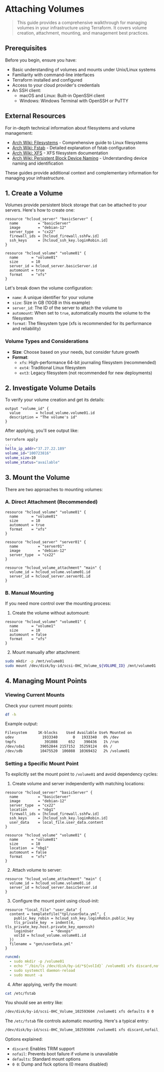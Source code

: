 # Attaching Volumes

> This guide provides a comprehensive walkthrough for managing volumes in your infrastructure using Terraform. It covers volume creation, attachment, mounting, and management best practices.

## Prerequisites

Before you begin, ensure you have:

- Basic understanding of volumes and mounts under Unix/Linux systems
- Familiarity with command-line interfaces
- Terraform installed and configured
- Access to your cloud provider's credentials
- An SSH client:
    - macOS and Linux: Built-in OpenSSH client
    - Windows: Windows Terminal with OpenSSH or PuTTY

## External Resources

For in-depth technical information about filesystems and volume management:

- [Arch Wiki: Filesystems](https://wiki.archlinux.org/title/File_systems) - Comprehensive guide to Linux filesystems
- [Arch Wiki: Fstab](https://wiki.archlinux.org/title/Fstab) - Detailed explanation of fstab configuration
- [Arch Wiki: XFS](https://wiki.archlinux.org/title/XFS) - XFS filesystem documentation
- [Arch Wiki: Persistent Block Device Naming](https://wiki.archlinux.org/title/Persistent_block_device_naming) - Understanding device naming and identification

These guides provide additional context and complementary information for managing your infrastructure.

## 1. Create a Volume

Volumes provide persistent block storage that can be attached to your servers. Here's how to create one:

```hcl
resource "hcloud_server" "basicServer" {
  name         = "basicServer"
  image        = "debian-12"
  server_type  = "cx22"
  firewall_ids = [hcloud_firewall.sshFw.id]
  ssh_keys     = [hcloud_ssh_key.loginRobin.id]
}

resource "hcloud_volume" "volume01" {
  name      = "volume01"
  size      = 10
  server_id = hcloud_server.basicServer.id
  automount = true
  format    = "xfs"
}
```

Let's break down the volume configuration:

- `name`: A unique identifier for your volume
- `size`: Size in GB (10GB in this example)
- `server_id`: The ID of the server to attach the volume to
- `automount`: When set to `true`, automatically mounts the volume to the filesystem
- `format`: The filesystem type (xfs is recommended for its performance and reliability)

### Volume Types and Considerations

- **Size**: Choose based on your needs, but consider future growth
- **Format**:
  - `xfs`: High-performance 64-bit journaling filesystem (recommended)
  - `ext4`: Traditional Linux filesystem
  - `ext3`: Legacy filesystem (not recommended for new deployments)

## 2. Investigate Volume Details

To verify your volume creation and get its details:

```hcl
output "volume_id" {
  value       = hcloud_volume.volume01.id
  description = "The volume's id"
}
```

After applying, you'll see output like:

```sh
terraform apply
...
hello_ip_addr="37.27.22.189"
volume_id="100723816"
volume_size=10
volume_status="available"
```

## 3. Mount the Volume

There are two approaches to mounting volumes:

### A. Direct Attachment (Recommended)

```hcl
resource "hcloud_volume" "volume01" {
  name      = "volume01"
  size      = 10
  automount = true
  format    = "xfs"
}

resource "hcloud_server" "server01" {
  name         = "server01"
  image        = "debian-12"
  server_type  = "cx22"
}

resource "hcloud_volume_attachment" "main" {
  volume_id = hcloud_volume.volume01.id
  server_id = hcloud_server.server01.id
}
```

### B. Manual Mounting

If you need more control over the mounting process:

1. Create the volume without automount:

```hcl
resource "hcloud_volume" "volume01" {
  name      = "volume1"
  size      = 10
  automount = false
  format    = "xfs"
}
```

2. Mount manually after attachment:

```sh
sudo mkdir -p /mnt/volume01
sudo mount /dev/disk/by-id/scsi-0HC_Volume_${VOLUME_ID} /mnt/volume01
```

## 4. Managing Mount Points

### Viewing Current Mounts

Check your current mount points:

```sh
df -h
```

Example output:

```sh
Filesystem     1K-blocks    Used Available Use% Mounted on
udev             1933340       0   1933340   0% /dev
tmpfs             391088     652    390436   1% /run
/dev/sda1       39052844 2157152  35259124   6% /
/dev/sdb        10475520  106088  10369432   2% /volume01
```

### Setting a Specific Mount Point

To explicitly set the mount point to `/volume01` and avoid dependency cycles:

1. Create volume and server independently with matching locations:

```hcl
resource "hcloud_server" "basicServer" {
  name         = "basicServer"
  image        = "debian-12"
  server_type  = "cx22"
  location     = "nbg1"
  firewall_ids = [hcloud_firewall.sshFw.id]
  ssh_keys     = [hcloud_ssh_key.loginRobin.id]
  user_data    = local_file.user_data.content
}

resource "hcloud_volume" "volume01" {
  name      = "volume01"
  size      = 10
  location  = "nbg1"
  automount = false
  format    = "xfs"
}
```

2. Attach volume to server:

```hcl
resource "hcloud_volume_attachment" "main" {
  volume_id = hcloud_volume.volume01.id
  server_id = hcloud_server.basicServer.id
}
```

3. Configure the mount point using cloud-init:

```hcl
resource "local_file" "user_data" {
  content = templatefile("tpl/userData.yml", {
    public_key_robin = hcloud_ssh_key.loginRobin.public_key
    tls_private_key  = indent(4, tls_private_key.host.private_key_openssh)
    loginUser        = "devops"
    volId = hcloud_volume.volume01.id
  })
  filename = "gen/userData.yml"
}
```

```yml
runcmd:
  - sudo mkdir -p /volume01
  - echo "`/bin/ls /dev/disk/by-id/*${volId}` /volume01 xfs discard,nofail,defaults 0 0" | sudo tee -a /etc/fstab
  - sudo systemctl daemon-reload
  - sudo mount -a
```

4. After applying, verify the mount:

```sh
cat /etc/fstab
```

You should see an entry like:
```sh
/dev/disk/by-id/scsi-0HC_Volume_102593604 /volume01 xfs defaults 0 0
```

The `/etc/fstab` file controls automatic mounting. Here's a typical entry:

```sh
/dev/disk/by-id/scsi-0HC_Volume_102593604 /volume01 xfs discard,nofail,defaults 0 0
```

Options explained:

- `discard`: Enables TRIM support
- `nofail`: Prevents boot failure if volume is unavailable
- `defaults`: Standard mount options
- `0 0`: Dump and fsck options (0 means disabled)
